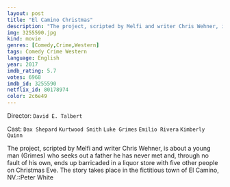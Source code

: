 ```yaml
---
layout: post
title: "El Camino Christmas"
description: "The project, scripted by Melfi and writer Chris Wehner, is about a young man (Grimes) who seeks out a father he has never met and, through no fault of his own, ends up barricaded in a liquor store with five other people on Christmas Eve. The story takes place in the fictitious town of El Camino, NV..."
img: 3255590.jpg
kind: movie
genres: [Comedy,Crime,Western]
tags: Comedy Crime Western 
language: English
year: 2017
imdb_rating: 5.7
votes: 6968
imdb_id: 3255590
netflix_id: 80178974
color: 2c6e49
---
```

Director: `David E. Talbert`  

Cast: `Dax Shepard` `Kurtwood Smith` `Luke Grimes` `Emilio Rivera` `Kimberly Quinn` 

The project, scripted by Melfi and writer Chris Wehner, is about a young man (Grimes) who seeks out a father he has never met and, through no fault of his own, ends up barricaded in a liquor store with five other people on Christmas Eve. The story takes place in the fictitious town of El Camino, NV.::Peter White